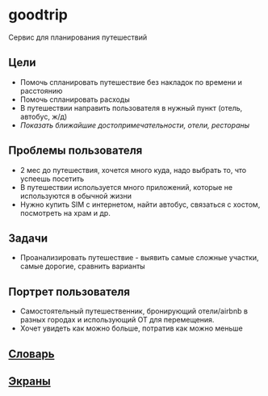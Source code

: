 # goodtrip

Сервис для планирования путешествий

## Цели
   + Помочь спланировать путешествие без накладок по времени и расстоянию
   + Помочь спланировать расходы 
   + В путешествии направить пользователя в нужный пункт (отель, автобус, ж/д)
   + *Показать ближайшие достопримечательности, отели, рестораны*
   
## Проблемы пользователя
   * 2 мес до путешествия, хочется много куда, надо выбрать то, что успеешь посетить
   * В путешествии используется много приложений, которые не используются в обычной жизни
   * Нужно купить SIM с интернетом, найти автобус, связаться с хостом, посмотреть на храм и др.   
   
## Задачи
   * Проанализировать путешествие - выявить самые сложные участки, самые дорогие, сравнить варианты
   
## Портрет пользователя
   * Самостоятельный путешественник, бронирующий отели/airbnb в разных городах и использующий ОТ для перемещения.
   * Хочет увидеть как можно больше, потратив как можно меньше
   
## [Словарь](./conventions.md)
## [Экраны](./screens.md)
